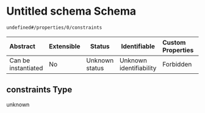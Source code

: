 # Untitled schema Schema

```txt
undefined#/properties/0/constraints
```




| Abstract            | Extensible | Status         | Identifiable            | Custom Properties | Additional Properties | Access Restrictions | Defined In                                                              |
| :------------------ | ---------- | -------------- | ----------------------- | :---------------- | --------------------- | ------------------- | ----------------------------------------------------------------------- |
| Can be instantiated | No         | Unknown status | Unknown identifiability | Forbidden         | Allowed               | none                | [lane.schema.json\*](../../out/lane.schema.json "open original schema") |

## constraints Type

unknown
